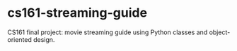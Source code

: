 # cs161-streaming-guide
CS161 final project: movie streaming guide using Python classes and object-oriented design.
